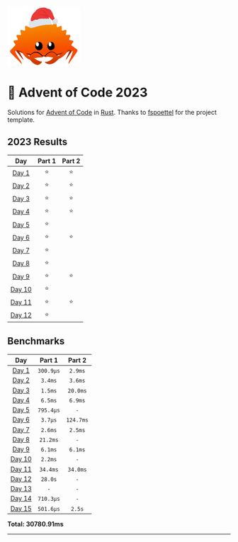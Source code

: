 <img src="./.assets/christmas_ferris.png" width="164">

# 🎄 Advent of Code 2023

Solutions for [Advent of Code](https://adventofcode.com/) in [Rust](https://www.rust-lang.org/). Thanks to [fspoettel](https://github.com/fspoettel/advent-of-code-rust) for the project template.

<!--- advent_readme_stars table --->
## 2023 Results

| Day | Part 1 | Part 2 |
| :---: | :---: | :---: |
| [Day 1](https://adventofcode.com/2023/day/1) | ⭐ | ⭐ |
| [Day 2](https://adventofcode.com/2023/day/2) | ⭐ | ⭐ |
| [Day 3](https://adventofcode.com/2023/day/3) | ⭐ | ⭐ |
| [Day 4](https://adventofcode.com/2023/day/4) | ⭐ | ⭐ |
| [Day 5](https://adventofcode.com/2023/day/5) | ⭐ |   |
| [Day 6](https://adventofcode.com/2023/day/6) | ⭐ | ⭐ |
| [Day 7](https://adventofcode.com/2023/day/7) | ⭐ |   |
| [Day 8](https://adventofcode.com/2023/day/8) | ⭐ |   |
| [Day 9](https://adventofcode.com/2023/day/9) | ⭐ | ⭐ |
| [Day 10](https://adventofcode.com/2023/day/10) | ⭐ |   |
| [Day 11](https://adventofcode.com/2023/day/11) | ⭐ | ⭐ |
| [Day 12](https://adventofcode.com/2023/day/12) | ⭐ |   |
<!--- advent_readme_stars table --->

<!--- benchmarking table --->
## Benchmarks

| Day | Part 1 | Part 2 |
| :---: | :---: | :---:  |
| [Day 1](./src/bin/01.rs) | `300.9µs` | `2.9ms` |
| [Day 2](./src/bin/02.rs) | `3.4ms` | `3.6ms` |
| [Day 3](./src/bin/03.rs) | `1.5ms` | `20.0ms` |
| [Day 4](./src/bin/04.rs) | `6.5ms` | `6.9ms` |
| [Day 5](./src/bin/05.rs) | `795.4µs` | `-` |
| [Day 6](./src/bin/06.rs) | `3.7µs` | `124.7ms` |
| [Day 7](./src/bin/07.rs) | `2.6ms` | `2.5ms` |
| [Day 8](./src/bin/08.rs) | `21.2ms` | `-` |
| [Day 9](./src/bin/09.rs) | `6.1ms` | `6.1ms` |
| [Day 10](./src/bin/10.rs) | `2.2ms` | `-` |
| [Day 11](./src/bin/11.rs) | `34.4ms` | `34.0ms` |
| [Day 12](./src/bin/12.rs) | `28.0s` | `-` |
| [Day 13](./src/bin/13.rs) | `-` | `-` |
| [Day 14](./src/bin/14.rs) | `710.3µs` | `-` |
| [Day 15](./src/bin/15.rs) | `501.6µs` | `2.5s` |

**Total: 30780.91ms**
<!--- benchmarking table --->

---
